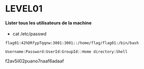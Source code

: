 # LEVEL01

#### Lister tous les utilisateurs de la machine

- cat /etc/passwd

`flag01:42hDRfypTqqnw:3001:3001::/home/flag/flag01:/bin/bash`

`Username:Password:UserId:GroupId::Home directory:Shell`



f2av5il02puano7naaf6adaaf
